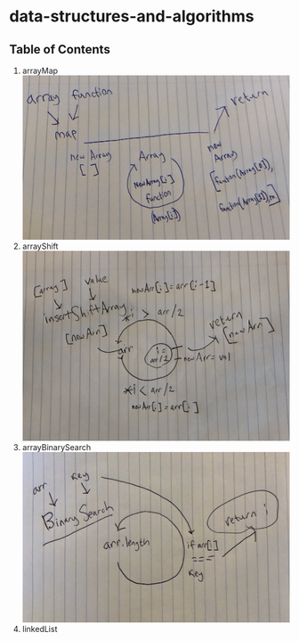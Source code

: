 # data-structures-and-algorithms
## Table of Contents
1) arrayMap ![arrayMap image](./challenges/arrayMap/array-map-whiteboard.JPG)
2) arrayShift ![arrayShift image](./challenges/arrayShift/array-shift-whiteboard.JPG)
3) arrayBinarySearch ![arrayBinarySearch image](./challenges/arrayBinarySearch/array-binary-search-whiteboard.JPG)
4) linkedList